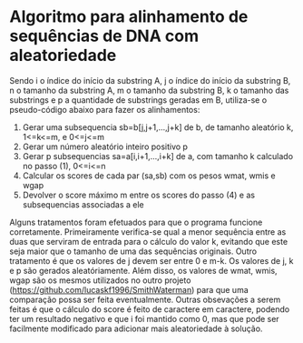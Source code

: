 # Algoritmo para alinhamento de sequências de DNA com aleatoriedade
Sendo i o índice do início da substring A, j o índice do início da substring B, n o tamanho da substring A, m o tamanho da substring B, k o tamanho das substrings e p a quantidade de substrings geradas em B, utiliza-se o pseudo-código abaixo para fazer os alinhamentos:

1. Gerar uma subsequencia sb=b[j,j+1,...,j+k] de b, de tamanho aleatório k, 1<=k<=m, e 0<=j<=m 
2. Gerar um número aleatório inteiro positivo p
3. Gerar p subsequencias sa=a[i,i+1,...,i+k] de a, com tamanho k calculado no passo (1), 0<=i<=n
4. Calcular os scores de cada par (sa,sb) com os pesos wmat, wmis e wgap
5. Devolver o score máximo m entre os scores do passo (4) e as subsequencias associadas a ele

Alguns tratamentos foram efetuados para que o programa funcione corretamente. Primeiramente verifica-se qual a menor sequência entre as duas que serviram de entrada para o cálculo do valor k, evitando que este seja maior que o tamanho de uma das sequências originais. Outro tratamento é que os valores de j devem ser entre 0 e m-k. Os valores de j, k e p são gerados aleatóriamente. Além disso, os valores de wmat, wmis, wgap são os mesmos utilizados no outro projeto (https://github.com/lucaskf1996/SmithWaterman) para que uma comparação possa ser feita eventualmente.
Outras obsevações a serem feitas é que o cálculo do score é feito de caractere em caractere, podendo ter um resultado negativo e que i foi mantido como 0, mas que pode ser facilmente modificado para adicionar mais aleatoriedade à solução.

